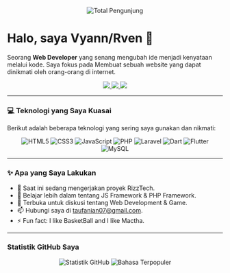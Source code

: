 <p align="center">
  <img src="https://komarev.com/ghpvc/?username=rven24&style=for-the-badge&color=brightgreen" alt="Total Pengunjung" />
</p>

# Halo, saya Vyann/Rven 👋

Seorang **Web Developer** yang senang mengubah ide menjadi kenyataan melalui kode. Saya fokus pada Membuat sebuah website yang dapat dinikmati oleh orang-orang di internet.

<p align="center">
  <a href="link-ke-linkedin">
    <img src="https://img.shields.io/badge/LinkedIn-0077B5?style=for-the-badge&logo=linkedin&logoColor=white" />
  </a>
  <a href="link-ke-twitter">
    <img src="https://img.shields.io/badge/Twitter-1DA1F2?style=for-the-badge&logo=twitter&logoColor=white" />
  </a>
  <a href="favianlvs.rf.gd">
    <img src="https://img.shields.io/badge/Portfolio-222222?style=for-the-badge&logo=About.me&logoColor=white" />
  </a>
</p>

---

### 💻 Teknologi yang Saya Kuasai

Berikut adalah beberapa teknologi yang sering saya gunakan dan nikmati:

<p align="center">
  <img src="https://img.shields.io/badge/HTML5-E34F26?style=for-the-badge&logo=html5&logoColor=white" alt="HTML5" />
  <img src="https://img.shields.io/badge/CSS3-1572B6?style=for-the-badge&logo=css3&logoColor=white" alt="CSS3" />
  <img src="https://img.shields.io/badge/JavaScript-F7DF1E?style=for-the-badge&logo=javascript&logoColor=black" alt="JavaScript" />
  <img src="https://img.shields.io/badge/PHP-777BB4?style=for-the-badge&logo=php&logoColor=white" alt="PHP" />
  <img src="https://img.shields.io/badge/Laravel-FF2D20?style=for-the-badge&logo=laravel&logoColor=white" alt="Laravel" />
  <img src="https://img.shields.io/badge/Dart-0175C2?style=for-the-badge&logo=dart&logoColor=white" alt="Dart" />
  <img src="https://img.shields.io/badge/Flutter-02569B?style=for-the-badge&logo=flutter&logoColor=white" alt="Flutter" />
  <img src="https://img.shields.io/badge/MySQL-4479A1?style=for-the-badge&logo=mysql&logoColor=white" alt="MySQL" />
</p>

---

### ✨ Apa yang Saya Lakukan

- 🔭 Saat ini sedang mengerjakan proyek RizzTech.
- 🌱 Belajar lebih dalam tentang JS Framework & PHP Framework.
- 💬 Terbuka untuk diskusi tentang Web Development & Game.
- 📫 Hubungi saya di taufanian07@gmail.com.
- ⚡ Fun fact: I like BasketBall and I like Mactha.

---

### Statistik GitHub Saya

<p align="center">
  <img src="https://github-readme-stats.vercel.app/api?username=rven24&show_icons=true&theme=buefy&hide_rank=true" alt="Statistik GitHub" />
  <img src="https://github-readme-stats.vercel.app/api/top-langs/?username=rven24&layout=compact&theme=buefy" alt="Bahasa Terpopuler" />
</p>
